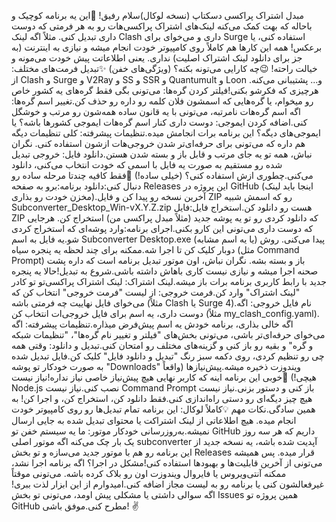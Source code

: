 مبدل اشتراک پراکسی دسکتاپ (نسخه لوکال)سلام رفیق! 👋این یه برنامه کوچیک و باحاله که بهت کمک می‌کنه لینک‌های اشتراک پراکسی‌هات رو به هر فرمتی که دوست داری تبدیل کنی. مثلاً اگه لینک Clash داری و می‌خوای برای Surge استفاده کنی، یا برعکس! همه این کارها هم کاملاً روی کامپیوتر خودت انجام میشه و نیازی به اینترنت (به جز برای دانلود لینک اشتراک اصلیت) نداری. یعنی اطلاعاتت پیش خودت می‌مونه و خیالت راحته! 😉چه کارایی می‌تونه بکنه؟ (ویژگی‌های خفن) ✨تبدیل فرمت‌های مختلف: از Clash و Surge و V2Ray و SS و SSR و Quantumult و Loon و... پشتیبانی می‌کنه. هرچیزی که فکرشو بکنی!فیلتر کردن گره‌ها: می‌تونی بگی فقط گره‌های یه کشور خاص رو میخوام، یا گره‌هایی که اسمشون فلان کلمه رو داره رو حذف کن.تغییر اسم گره‌ها: اگه اسم گره‌هات نامرتبه، می‌تونی با یه قانون ساده همه‌شون رو مرتب و خوشگل کنی.اضافه کردن ایموجی: دوست داری کنار اسم گره‌هات ایموجی کشورها باشه؟ یا ایموجی‌های دیگه؟ این برنامه برات انجامش میده.تنظیمات پیشرفته: کلی تنظیمات دیگه هم داره که می‌تونی برای حرفه‌ای‌تر شدن خروجی‌هات ازشون استفاده کنی. نگران نباش، همه تو یه جای مرتب و قابل باز و بسته شدن هستن.دانلود فایل: خروجی تبدیل شده رو مستقیم به صورت یه فایل با اسمی که خودت انتخاب می‌کنی، دانلود می‌کنی.چطوری ازش استفاده کنی؟ (خیلی ساده!) 🚀فقط کافیه چندتا مرحله ساده رو دنبال کنی:دانلود برنامه:برو به صفحه Releases این پروژه در GitHub (اینجا باید لینک مخزن خودت رو بذاری).آخرین نسخه رو پیدا کن و فایل ZIP رو که اسمش شبیه Subconverter_Desktop_Win-vX.Y.Z.zip هست رو دانلود کن.استخراج فایل:فایل ZIP که دانلود کردی رو تو یه پوشه جدید (مثلاً مبدل پراکسی من) استخراج کن. هرجایی که دوست داری می‌تونی این کارو بکنی.اجرای برنامه:وارد پوشه‌ای که استخراج کردی شو.یه فایل به اسم Subconverter Desktop.exe (یا یه اسم مشابه) پیدا می‌کنی. روش دوبار کلیک کن تا اجرا شه.ممکنه برای چند لحظه یه پنجره سیاه (مثل Command Prompt) باز و بسته بشه. نگران نباش، اون موتور تبدیل برنامه است که داره پشت صحنه اجرا میشه و نیازی نیست کاری باهاش داشته باشی.شروع به تبدیل!حالا یه پنجره جدید با رابط کاربری برنامه برات باز میشه.لینک اشتراک: لینک اشتراک پراکسی‌تو تو کادر "لینک اشتراک" وارد کن.فرمت خروجی: از لیست "فرمت خروجی" انتخاب کن که می‌خوای فایل نهاییت چه فرمتی باشه (مثلاً Clash یا Surge 4).نام فایل خروجی: اگه دوست داری، یه اسم برای فایل خروجی‌ات انتخاب کن (مثلاً my_clash_config.yaml). اگه خالی بذاری، برنامه خودش یه اسم پیش‌فرض میذاره.تنظیمات پیشرفته: اگه می‌خوای حرفه‌ای‌تر باشی، می‌تونی بخش‌های "فیلتر و تغییر نام گره‌ها"، "تنظیمات شبکه و گره" و بقیه رو باز کنی و گزینه‌های مختلف رو امتحان کنی.تبدیل و دانلود: وقتی همه چی رو تنظیم کردی، روی دکمه سبز رنگ "تبدیل و دانلود فایل" کلیک کن.فایل تبدیل شده به صورت خودکار تو پوشه "Downloads" ویندوزت ذخیره میشه.پیش‌نیازها (واقعاً هیچی!) 🤯خوبی این برنامه اینه که کاربر نهایی هیچ پیش‌نیاز خاصی نیاز نداره!نیاز نیست Node.js نصب کنی.نیاز نیست Command Prompt باز کنی و دستور بزنی.نیاز نیست هیچ چیز دیگه‌ای رو دستی راه‌اندازی کنی.فقط دانلود کن، استخراج کن، و اجرا کن! به همین سادگی.نکات مهم 💡کاملاً لوکال: این برنامه تمام تبدیل‌ها رو روی کامپیوتر خودت انجام میده. هیچ اطلاعاتی از لینک اشتراکت یا محتوای تبدیل شده به جایی ارسال نمیشه.به‌روزرسانی خودکار موتور: ما یه سیستم خفن تو GitHub داریم که هر سه روز یک بار چک می‌کنه اگه موتور اصلی subconverter آپدیت شده باشه، یه نسخه جدید از این برنامه رو هم با موتور جدید می‌سازه و تو بخش Releases قرار میده. پس همیشه می‌تونی از آخرین قابلیت‌ها و بهبودها استفاده کنی!مشکل در اجرا؟ اگه برنامه اجرا نشد، ممکنه آنتی‌ویروس یا فایروال ویندوزت اون رو بلاک کرده باشه. می‌تونی موقتاً غیرفعالشون کنی یا برنامه رو به لیست مجاز اضافه کنی.امیدوارم از این ابزار لذت ببری! اگه سوالی داشتی یا مشکلی پیش اومد، می‌تونی تو بخش Issues همین پروژه تو GitHub مطرح کنی.موفق باشی! ✌️
